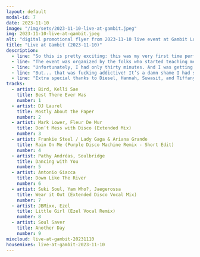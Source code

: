 ```yaml
---
layout: default
modal-id: 7
date: 2023-11-10
image: "/img/sets/2023-11-10-live-at-gambit.jpeg"
img: 2023-11-10-live-at-gambit.jpeg
alt: "digital promotional flyer from 2023-11-10 live event at Gambit Lounge in Henderson, NV"
title: "Live at Gambit (2023-11-10)"
description:
  - line: "So this is pretty exciting: this was my very first time performing live in front of strangers."
  - line: "The event was organized by the folks who started teaching me how to work with moden DJ equipment and software, and featured other graduates of the program."
  - line: "Unfortunately, I had only thirty minutes. And I was getting on an airplane first thing the next morning, to go hear my friend <a href='https://dylandrazen.com/'>Dylan Drazen</a> spin a fierce classic 90s house set in Fort Lauderdale, so I couldn’t even stay to hear everyone play."
  - line: "But... that was fucking addictive! It’s a damn shame I had such a short time slot! I could have played for hours."
  - line: "Extra special thanks to Diesel, Hannah, Suwasit, and Tiffany for coming out and supporting me at my very first performance! It meant fucking everything to me."
tracks:
  - artist: Bird, Kelli Sae
    title: Best There Ever Was
    number: 1
  - artist: DJ Laurel
    title: Mostly About the Paper
    number: 2
  - artist: Mark Lower, Fleur De Mur
    title: Don’t Mess with Disco (Extended Mix)
    number: 3
  - artist: Frankie Steel / Lady Gaga & Ariana Grande
    title: Rain On Me (Purple Disco Machine Remix - Short Edit)
    number: 4
  - artist: Pathy Andréas, Soulbridge
    title: Dancing with You
    number: 5
  - artist: Antonio Giacca
    title: Down Like The River
    number: 6
  - artist: Suki Soul, Yam Who?, Jaegerossa
    title: Wear it Out (Extended Disco Vocal Mix)
    number: 7
  - artist: JBMixx, Ezel
    title: Little Girl (Ezel Vocal Remix)
    number: 8
  - artist: Soul Saver
    title: Another Day
    number: 9
mixcloud: live-at-gambit-20231110
housemixes: live-at-gambit-2023-11-10
---
```

